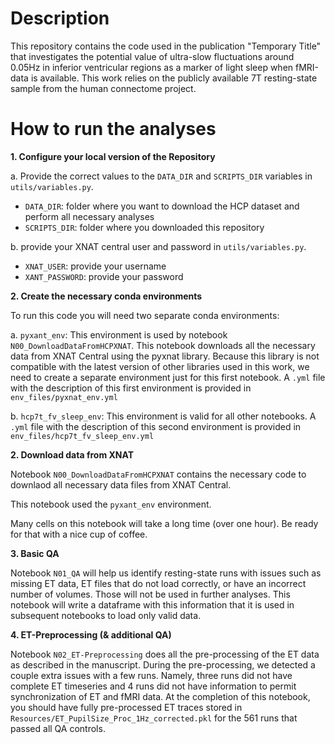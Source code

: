 # Description

This repository contains the code used in the publication "Temporary Title" that investigates the potential value of ultra-slow fluctuations around 0.05Hz in inferior ventricular regions as a marker of light sleep when fMRI-data is available. This work relies on the publicly available 7T resting-state sample from the human connectome project.

# How to run the analyses

**1. Configure your local version of the Repository**

   a. Provide the correct values to the ```DATA_DIR``` and ```SCRIPTS_DIR``` variables in ```utils/variables.py```.
   
   * ```DATA_DIR```: folder where you want to download the HCP dataset and perform all necessary analyses
   * ```SCRIPTS_DIR```: folder where you downloaded this repository
   
   b. provide your XNAT central user and password in ```utils/variables.py```.
   
   * ```XNAT_USER```: provide your username
   * ```XANT_PASSWORD```: provide your password
   
**2. Create the necessary conda environments**

To run this code you will need two separate conda environments:

   a. ```pyxant_env```: This environment is used by notebook ```N00_DownloadDataFromHCPXNAT```. This notebook downloads all the necessary data from XNAT Central using the pyxnat library. Because this library is not compatible with the latest version of other libraries used in this work, we need to create a separate environment just for this first notebook. A ```.yml``` file with the description of this first environment is provided in ```env_files/pyxnat_env.yml```
   
   b. ```hcp7t_fv_sleep_env```: This environment is valid for all other notebooks. A ```.yml``` file with the description of this second environment is provided in ```env_files/hcp7t_fv_sleep_env.yml```

**2. Download data from XNAT**

Notebook ```N00_DownloadDataFromHCPXNAT``` contains the necessary code to downlaod all necessary data files from XNAT Central.

This notebook used the ```pyxant_env``` environment.

Many cells on this notebook will take a long time (over one hour). Be ready for that with a nice cup of coffee.

**3. Basic QA**

Notebook ```N01_QA``` will help us identify resting-state runs with issues such as missing ET data, ET files that do not load correctly, or have an incorrect number of volumes. Those will not be used in further analyses. This notebook will write a dataframe with this information that it is used in subsequent notebooks to load only valid data.

**4. ET-Preprocessing (& additional QA)**

Notebook ```N02_ET-Preprocessing``` does all the pre-processing of the ET data as described in the manuscript. During the pre-processing, we detected a couple extra issues with a few runs. Namely, three runs did not have complete ET timeseries and 4 runs did not have information to permit synchronization of ET and fMRI data. At the completion of this notebook, you should have fully pre-processed ET traces stored in ```Resources/ET_PupilSize_Proc_1Hz_corrected.pkl``` for the 561 runs that passed all QA controls.

